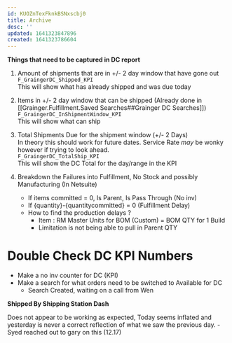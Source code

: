 ```yaml
---
id: KUOZnTexFknkBSNxscbj0
title: Archive
desc: ''
updated: 1641323847896
created: 1641323786604
---
```

**Things that need to be captured in DC report**
1. Amount of shipments that are in +/- 2 day window that have gone out
<br/> ```F_GraingerDC_Shipped_KPI```
<br/> This will show what has already shipped and was due today

2. Items in +/- 2 day window that can be shipped 
        (Already done in [[Grainger.Fulfillment.Saved Searches##Grainger DC Searches]]) 
        ```F_GraingerDC_InShipmentWindow_KPI```
        <br/> This will show what can ship
3.  Total Shipments Due for the shipment window (+/- 2 Days)
    <br/> In theory this should work for future dates. Service Rate _may_ be wonky however if trying to look ahead.
    <br/> ```F_GraingerDC_TotalShip_KPI```
    <br/> This will show the DC Total for the day/range in the KPI
    
4. Breakdown the Failures into Fulfillment, No Stock and possibly Manufacturing (In Netsuite)
    -   If items committed = 0, Is Parent, Is Pass Through (No inv)
    -   If {quantity}-{quantitycommitted} = 0 (Fulfillment Delay)
    - How to find the production delays ?
        - Item : RM Master Units for BOM (Custom) = BOM QTY for 1 Build
        - Limitation is not being able to pull in Parent QTY 
# Double Check DC KPI Numbers
 - Make a no inv counter for DC (KPI)
 - Make a search for what orders need to be switched to Available for DC
    -    Search Created, waiting on a call from Wen


**Shipped By Shipping Station Dash**

Does not appear to be working as expected, Today seems inflated and yesterday is never a correct reflection of what we saw the previous day.
    - Syed reached out to gary on this (12.17)
